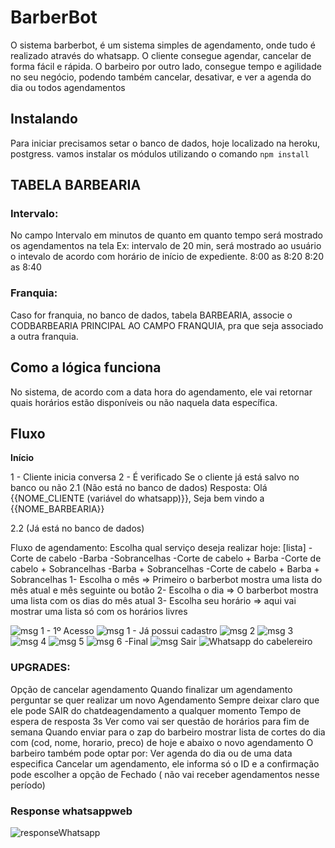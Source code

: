 # BarberBot

O sistema barberbot, é um sistema simples de agendamento, onde tudo é realizado através do whatsapp. O cliente consegue agendar, cancelar de forma fácil e rápida.
O barbeiro por outro lado, consegue tempo e agilidade no seu negócio, podendo também cancelar, desativar, e ver a agenda do dia ou todos agendamentos

## Instalando

Para iniciar precisamos setar o banco de dados, hoje localizado na heroku, postgress. vamos instalar os módulos utilizando o comando `npm install`

## TABELA BARBEARIA

### Intervalo:

No campo Intervalo em minutos de quanto em quanto tempo será mostrado os agendamentos na tela 
Ex: intervalo de 20 min, será mostrado ao usuário o intevalo de acordo com horário de início de expediente.
8:00 as 8:20
8:20 as 8:40

### Franquia:

Caso for franquia, no banco de dados, tabela BARBEARIA, associe o CODBARBEARIA PRINCIPAL AO CAMPO FRANQUIA, pra que seja associado a outra franquia.

## Como a lógica funciona

No sistema, de acordo com a data hora do agendamento, ele vai retornar quais horários estão disponíveis
ou não naquela data específica.

## Fluxo

**Início**

1 - Cliente inicia conversa
2 - É verificado Se o cliente já está salvo no banco ou não
2.1 (Não está no banco de dados)
    Resposta: Olá {{NOME_CLIENTE (variável do whatsapp)}}, Seja bem vindo a {{NOME_BARBEARIA}}

2.2 (Já está no banco de dados)

Fluxo de agendamento:
Escolha qual serviço deseja realizar hoje:
[lista]
-Corte de cabelo
-Barba
-Sobrancelhas
-Corte de cabelo + Barba
-Corte de cabelo + Sobrancelhas
-Barba + Sobrancelhas
-Corte de cabelo + Barba + Sobrancelhas
1- Escolha o mês => Primeiro o barberbot mostra uma lista do mês atual e mês seguinte ou botão
2- Escolha o dia => O barberbot mostra uma lista com os dias do mês atual
3- Escolha seu horário => aqui vai mostrar uma lista só com os horários livres

![msg 1 - 1º Acesso](https://user-images.githubusercontent.com/8366179/168482224-408f3f98-9fea-44b8-b9d3-d58f1f21945d.JPG)
![msg 1 - Já possui cadastro](https://user-images.githubusercontent.com/8366179/168482225-60093526-48d0-4d49-ae61-a1a071860ccc.JPG)
![msg 2](https://user-images.githubusercontent.com/8366179/168482226-5f1a985d-e126-480c-a1c9-502eb69b99d0.JPG)
![msg 3](https://user-images.githubusercontent.com/8366179/168482227-e51b4f24-1ebb-41f0-a95c-eaf463a2ba75.JPG)
![msg 4](https://user-images.githubusercontent.com/8366179/168482228-ced00617-523d-48fa-97a2-0d477ddf977e.JPG)
![msg 5](https://user-images.githubusercontent.com/8366179/168482229-0da12d0d-b933-4007-8c47-e9fd60591a42.JPG)
![msg 6 -Final](https://user-images.githubusercontent.com/8366179/168482231-9a7885e8-c2fe-4cd2-854b-2d14e4b556a2.JPG)
![msg Sair](https://user-images.githubusercontent.com/8366179/168482232-ae67188f-1c28-4a75-a120-b922b3269b8f.JPG)
![Whatsapp do cabelereiro](https://user-images.githubusercontent.com/8366179/168482233-d292718e-5c05-4dc3-b16f-9d3c5e023798.JPG)


### UPGRADES:

Opção de cancelar agendamento
Quando finalizar um agendamento perguntar se quer realizar um novo Agendamento
Sempre deixar claro que ele pode SAIR do chatdeagendamento a qualquer momento
Tempo de espera de resposta 3s
Ver como vai ser questão de horários para fim de semana
Quando enviar para o zap do barbeiro mostrar lista de cortes do dia com (cod, nome, horario, preco)
de hoje e abaixo o novo agendamento
O barbeiro também pode optar por:
Ver agenda do dia ou de uma data especifica
Cancelar um agendamento, ele informa só o ID e a confirmação
pode escolher a opção de Fechado ( não vai receber agendamentos nesse período)

### Response whatsappweb

![responseWhatsapp](https://user-images.githubusercontent.com/8366179/172029899-fd0a8bd4-ad22-43ce-b3a8-4530d761cb30.png)

